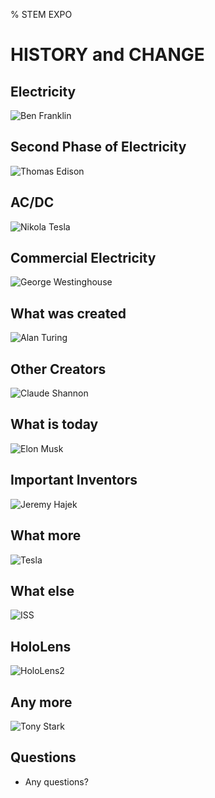% STEM EXPO

# HISTORY and CHANGE

## Electricity

![*Ben Franklin*](images/ben-franklin.jpg "Ben Franklin")

## Second Phase of Electricity

![*Thomas Edison*](images/Thomas-Edison.jpg "Thomas Edison")

## AC/DC

![*Nikola Tesla*](images/NIKOLA-TESLA.jpg "Nikola Tesla")

## Commercial Electricity

![*George Westinghouse*](images/Westinghouse.jpg "Westinghouse")

## What was created

![*Alan Turing*](images/alan_turing_2.jpg "Alan Turing")

## Other Creators

![*Claude Shannon*](images/Roberts-Claude-Shannon-782.jpg "claude Shannon")

## What is today

![*Elon Musk*](images/elon-musk.jpg "Elon Musk")

## Important Inventors

![*Jeremy Hajek*](images/hajek.jpg "Myself")

## What more

![*Tesla*](images/tesla.jpg "Tesla.jpg")

## What else

![*ISS*](images/ISS.jpg "ISS.jpg")

## HoloLens

![*HoloLens2*](images/hololens2.jpg "HoloLens 2")

## Any more

![*Tony Stark*](images/tony_stark.jpg "Tony Stark")

## Questions

- Any questions?
